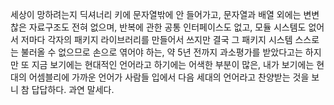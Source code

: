 세상이 망하려는지 딕셔너리 키에 문자열밖에 안 들어가고, 문자열과 배열 외에는 변변찮은 자료구조도 전혀 없으며, 반복에 관한 공통 인터페이스도 없고, 모듈 시스템도 없어서 저마다 각자의 패키지 라이브러리를 만들어서 쓰지만 결국 그 패키지 시스템 스스로는 불러올 수 없으므로 손으로 엮어야 하는, 약 5년 전까지 과소평가를 받았다고는 하지만 또 지금 보기에는 현대적인 언어라고 하기에는 어색한 부분이 많은, 내가 보기에는 현대의 어셈블리에 가까운 언어가 사람들 입에서 다음 세대의 언어라고 찬양받는 것을 보니 참 답답하다. 과연 말세다.
